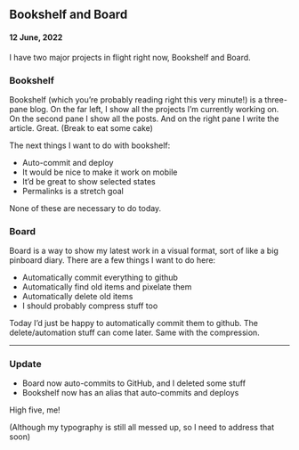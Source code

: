 ## Bookshelf and Board 
#### 12 June, 2022

I have two major projects in flight right now, Bookshelf and Board.

### Bookshelf
Bookshelf (which you’re probably reading right this very minute!) is a three-pane blog. On the far left, I show all the projects I’m currently working on. On the second pane I show all the posts. And on the right pane I write the article. Great. (Break to eat some cake)

The next things I want to do with bookshelf:

* Auto-commit and deploy
* It would be nice to make it work on mobile
* It’d be great to show selected states
* Permalinks is a stretch goal

None of these are necessary to do today.

### Board
Board is a way to show my latest work in a visual format, sort of like a big pinboard diary. There are a few things I want to do here:

* Automatically commit everything to github
* Automatically find old items and pixelate them
* Automatically delete old items
* I should probably compress stuff too

Today I’d just be happy to automatically commit them to github. The delete/automation stuff can come later. Same with the compression.

---- 

### Update

* Board now auto-commits to GitHub, and I deleted some stuff
* Bookshelf now has an alias that auto-commits and deploys
  
High five, me!

(Although my typography is still all messed up, so I need to address that soon)





